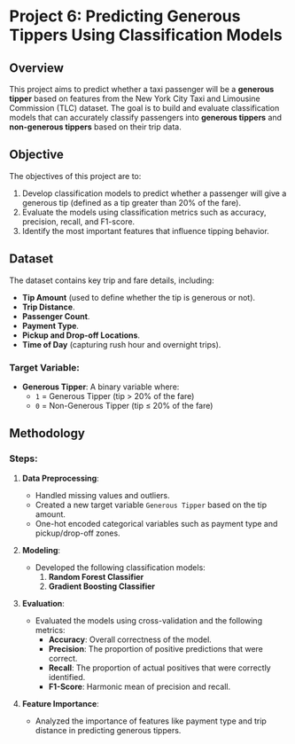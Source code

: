 # Project 6: Predicting Generous Tippers Using Classification Models

## Overview
This project aims to predict whether a taxi passenger will be a **generous tipper** based on features from the New York City Taxi and Limousine Commission (TLC) dataset. The goal is to build and evaluate classification models that can accurately classify passengers into **generous tippers** and **non-generous tippers** based on their trip data.

## Objective
The objectives of this project are to:
1. Develop classification models to predict whether a passenger will give a generous tip (defined as a tip greater than 20% of the fare).
2. Evaluate the models using classification metrics such as accuracy, precision, recall, and F1-score.
3. Identify the most important features that influence tipping behavior.

## Dataset
The dataset contains key trip and fare details, including:
- **Tip Amount** (used to define whether the tip is generous or not).
- **Trip Distance**.
- **Passenger Count**.
- **Payment Type**.
- **Pickup and Drop-off Locations**.
- **Time of Day** (capturing rush hour and overnight trips).

### Target Variable:
- **Generous Tipper**: A binary variable where:
  - `1` = Generous Tipper (tip > 20% of the fare)
  - `0` = Non-Generous Tipper (tip ≤ 20% of the fare)

## Methodology
### Steps:
1. **Data Preprocessing**:
   - Handled missing values and outliers.
   - Created a new target variable `Generous Tipper` based on the tip amount.
   - One-hot encoded categorical variables such as payment type and pickup/drop-off zones.
   
2. **Modeling**:
   - Developed the following classification models:
     1. **Random Forest Classifier**
     2. **Gradient Boosting Classifier**
   
3. **Evaluation**:
   - Evaluated the models using cross-validation and the following metrics:
     - **Accuracy**: Overall correctness of the model.
     - **Precision**: The proportion of positive predictions that were correct.
     - **Recall**: The proportion of actual positives that were correctly identified.
     - **F1-Score**: Harmonic mean of precision and recall.

4. **Feature Importance**:
   - Analyzed the importance of features like payment type and trip distance in predicting generous tippers.

